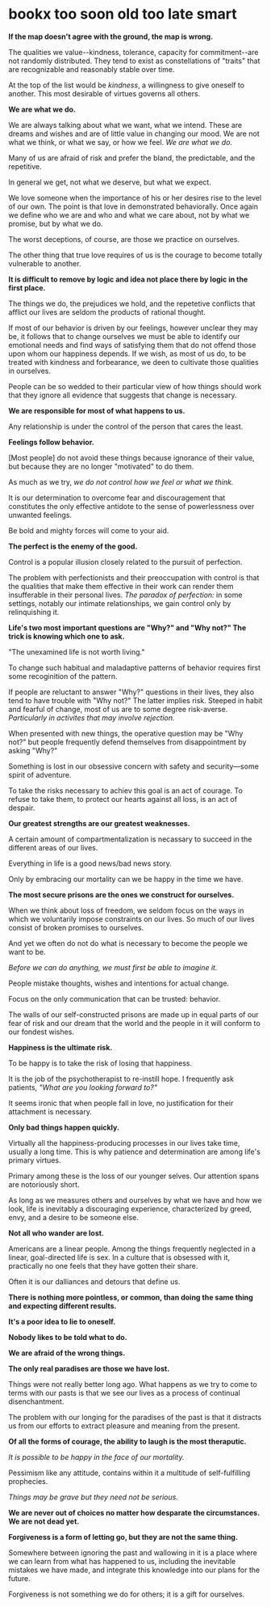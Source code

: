 # bookx too soon old too late smart

**If the map doesn't agree with the ground, the map is wrong.**

The qualities we value--kindness, tolerance, capacity for commitment--are not randomly distributed.  They tend to exist as constellations of "traits" that are recognizable and reasonably stable over time.

At the top of the list would be _kindness_, a willingness to give oneself to another.  This most desirable of virtues governs all others.

**We are what we do.**

We are always talking about what we want, what we intend.  These are dreams and wishes and are of little value in changing our mood.  We are not what we think, or what we say, or how we feel.  *We are what we do.*

Many of us are afraid of risk and prefer the bland, the predictable, and the repetitive.

In general we get, not what we deserve, but what we expect.

We love someone when the importance of his or her desires rise to the level of our own.  The point is that love in demonstrated behaviorally.  Once again we define who we are and who and what we care about, not by what we promise, but by what we do.

The worst deceptions, of course, are those we practice on ourselves.

The other thing that true love requires of us is the courage to become totally vulnerable to another.

**It is difficult to remove by logic and idea not place there by logic in the first place.**

The things we do, the prejudices we hold, and the repetetive conflicts that afflict our lives are seldom the products of rational thought.

If most of our behavior is driven by our feelings, however unclear they may be, it follows that to change ourselves we must be able to identify our emotional needs and find ways of satisfying them that do not offend those upon whom our happiness depends. If we wish, as most of us do, to be treated with kindness and forbearance, we deen to cultivate those qualities in ourselves.

People can be so wedded to their particular view of how things should work that they ignore all evidence that suggests that change is necessary.

**We are responsible for most of what happens to us.**

Any relationship is under the control of the person that cares the least.

**Feelings follow behavior.**

[Most people] do not avoid these things because ignorance of their value, but because they are no longer "motivated" to do them.

As much as we try, *we do not control how we feel or what we think.*

It is our determination to overcome fear and discouragement that constitutes the only effective antidote to the sense of powerlessness over unwanted feelings.

Be bold and mighty forces will come to your aid.

**The perfect is the enemy of the good.**

Control is a popular illusion closely related to the pursuit of perfection.

The problem with perfectionists and their preoccupation with control is that the qualities that make them effective in their work can render them insufferable in their personal lives.  *The paradox of perfection:* in some settings, notably our intimate relationships, we gain control only by relinquishing it.

**Life's two most important questions are "Why?" and "Why not?" The trick is knowing which one to ask.**

"The unexamined life is not worth living."

To change such habitual and maladaptive patterns of behavior requires first some recoginition of the pattern.

If people are reluctant to answer "Why?" questions in their lives, they also tend to have trouble with "Why not?" The latter implies risk. Steeped in habit and fearful of change, most of us are to some degree risk-averse. *Particularly in activites that may involve rejection.*

When presented with new things, the operative question may be "Why not?" but people frequently defend themselves from disappointment by asking "Why?"

Something is lost in our obsessive concern with safety and security—some spirit of adventure.

To take the risks necessary to achiev this goal is an act of courage.  To refuse to take them, to protect our hearts against all loss, is an act of despair.

**Our greatest strengths are our greatest weaknesses.**

A certain amount of compartmentalization is necassary to succeed in the different areas of our lives.

Everything in life is a good news/bad news story.

Only by embracing our mortality can we be happy in the time we have.

**The most secure prisons are the ones we construct for ourselves.**

When we think about loss of freedom, we seldom focus on the ways in which we voluntarily impose constraints on our lives. So much of our lives consist of broken promises to ourselves.

And yet we often do not do what is necessary to become the people we want to be.

*Before we can do anything, we must first be able to imagine it.*

People mistake thoughts, wishes and intentions for actual change.

Focus on the only communication that can be trusted: behavior.

The walls of our self-constructed prisons are made up in equal parts of our fear of risk and our dream that the world and the people in it will conform to our fondest wishes.

**Happiness is the ultimate risk.**

To be happy is to take the risk of losing that happiness.

It is the job of the psychotherapist to re-instill hope.  I frequently ask patients, *"What are you looking forward to?"*

It seems ironic that when people fall in love, no justification for their attachment is necessary.

**Only bad things happen quickly.**

Virtually all the happiness-producing processes in our lives take time, usually a long time.  This is why patience and determination are among life's primary virtues.

Primary among these is the loss of our younger selves.  Our attention spans are notoriously short.

As long as we measures others and ourselves by what we have and how we look, life is inevitably a discouraging experience, characterized by greed, envy, and a desire to be someone else.

**Not all who wander are lost.**

Americans are a linear people.  Among the things frequently neglected in a linear, goal-directed life is sex.  In a culture that is obsessed with it, practically no one feels that they have gotten their share.

Often it is our dalliances and detours that define us.

**There is nothing more pointless, or common, than doing the same thing and expecting different results.**

**It's a poor idea to lie to oneself.**

**Nobody likes to be told what to do.**

**We are afraid of the wrong things.**

**The only real paradises are those we have lost.**

Things were not really better long ago.  What happens as we try to come to terms with our pasts is that we see our lives as a process of continual disenchantment.

The problem with our longing for the paradises of the past is that it distracts us from our efforts to extract pleasure and meaning from the present.

**Of all the forms of courage, the ability to laugh is the most theraputic.**

*It is possible to be happy in the face of our mortality.*

Pessimism like any attitude, contains within it a multitude of self-fulfilling prophecies.

*Things may be grave but they need not be serious.*

**We are never out of choices no matter how desparate the circumstances.  We are not dead yet.**

**Forgiveness is a form of letting go, but they are not the same thing.**

Somewhere between ignoring the past and wallowing in it is a place where we can learn from what has happened to us, including the inevitable mistakes we have made, and integrate this knowledge into our plans for the future.

Forgiveness is not something we do for others; it is a gift for ourselves.